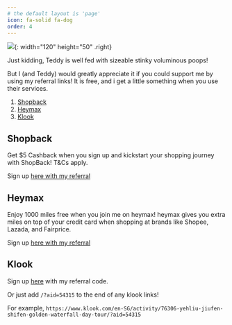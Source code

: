 ```yaml
---
# the default layout is 'page'
icon: fa-solid fa-dog
order: 4
---
```


![](/assets/img/teddy_eating.gif){: width="120" height="50" .right}

 Just kidding, Teddy is well fed with sizeable stinky voluminous poops!

But I (and Teddy) would greatly appreciate it if you could support me by using my referral links! It is free, and i get a little something when you use their services.

1. [Shopback](#shopback)
2. [Heymax](#heymax)
3. [Klook](#klook)


## Shopback

Get $5 Cashback when you sign up and kickstart your shopping journey with ShopBack! T&Cs apply.

Sign up [here with my referral ](https://app.shopback.com/L0SIaVEPRGb)

## Heymax

Enjoy 1000 miles free when you join me on heymax! heymax gives you extra miles on top of your credit card when shopping at brands like Shopee, Lazada, and Fairprice.

Sign up [here with my referral ](https://heymax.ai/auth/signup?referral_code=102C12A0)

## Klook

Sign up [here](https://www.klook.com/en-SG/invite/8STJ4U?c=SGD) with my referral code. 

Or just add `/?aid=54315` to the end of any klook links! 

For example, `https://www.klook.com/en-SG/activity/76306-yehliu-jiufen-shifen-golden-waterfall-day-tour/?aid=54315`

<!-- likes
	scifi, fantasy genres
	AI tech, though a little burned out
	dogs


 -->